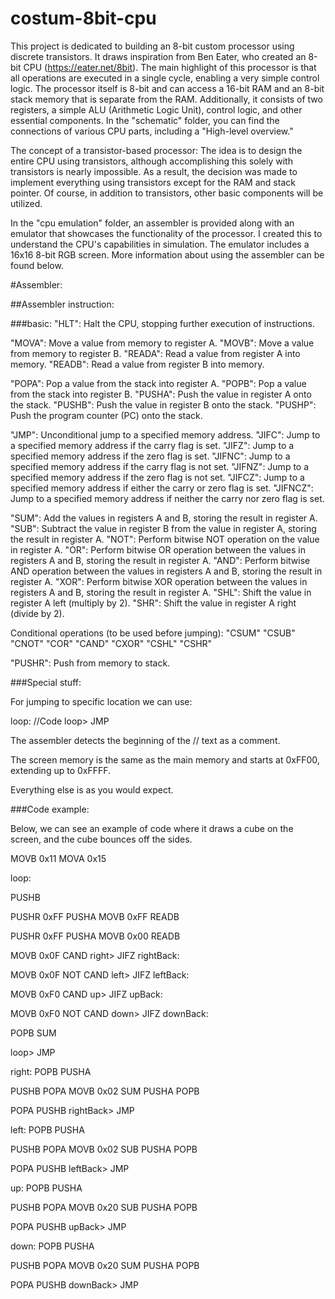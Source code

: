 # costum-8bit-cpu


This project is dedicated to building an 8-bit custom processor using discrete transistors. It draws inspiration from Ben Eater, who created an 8-bit CPU (https://eater.net/8bit). The main highlight of this processor is that all operations are executed in a single cycle, enabling a very simple control logic. The processor itself is 8-bit and can access a 16-bit RAM and an 8-bit stack memory that is separate from the RAM. Additionally, it consists of two registers, a simple ALU (Arithmetic Logic Unit), control logic, and other essential components. In the "schematic" folder, you can find the connections of various CPU parts, including a "High-level overview."

The concept of a transistor-based processor: The idea is to design the entire CPU using transistors, although accomplishing this solely with transistors is nearly impossible. As a result, the decision was made to implement everything using transistors except for the RAM and stack pointer. Of course, in addition to transistors, other basic components will be utilized.

In the "cpu emulation" folder, an assembler is provided along with an emulator that showcases the functionality of the processor. I created this to understand the CPU's capabilities in simulation. The emulator includes a 16x16 8-bit RGB screen. More information about using the assembler can be found below.







#Assembler:


##Assembler instruction:

###basic:
"HLT": Halt the CPU, stopping further execution of instructions.

"MOVA": Move a value from memory to register A.
"MOVB": Move a value from memory to register B.
"READA": Read a value from register A into memory.
"READB": Read a value from register B into memory.

"POPA": Pop a value from the stack into register A.
"POPB": Pop a value from the stack into register B.
"PUSHA": Push the value in register A onto the stack.
"PUSHB": Push the value in register B onto the stack.
"PUSHP": Push the program counter (PC) onto the stack.

"JMP": Unconditional jump to a specified memory address.
"JIFC": Jump to a specified memory address if the carry flag is set.
"JIFZ": Jump to a specified memory address if the zero flag is set.
"JIFNC": Jump to a specified memory address if the carry flag is not set.
"JIFNZ": Jump to a specified memory address if the zero flag is not set.
"JIFCZ": Jump to a specified memory address if either the carry or zero flag is set.
"JIFNCZ": Jump to a specified memory address if neither the carry nor zero flag is set.

"SUM": Add the values in registers A and B, storing the result in register A.
"SUB": Subtract the value in register B from the value in register A, storing the result in register A.
"NOT": Perform bitwise NOT operation on the value in register A.
"OR": Perform bitwise OR operation between the values in registers A and B, storing the result in register A.
"AND": Perform bitwise AND operation between the values in registers A and B, storing the result in register A.
"XOR": Perform bitwise XOR operation between the values in registers A and B, storing the result in register A.
"SHL": Shift the value in register A left (multiply by 2).
"SHR": Shift the value in register A right (divide by 2).

Conditional operations (to be used before jumping):
    "CSUM"
    "CSUB"
    "CNOT"
    "COR"
    "CAND"
    "CXOR"
    "CSHL"
    "CSHR"


"PUSHR": Push from memory to stack.




###Special stuff:

For jumping to specific location we can use:

loop:
//Code
loop> JMP


The assembler detects the beginning of the // text as a comment.

The screen memory is the same as the main memory and starts at 0xFF00, extending up to 0xFFFF.

Everything else is as you would expect.




###Code example:

Below, we can see an example of code where it draws a cube on the screen, and the cube bounces off the sides.

MOVB 0x11
MOVA 0x15

loop:

PUSHB

PUSHR 0xFF
PUSHA
MOVB 0xFF
READB

PUSHR 0xFF
PUSHA
MOVB 0x00
READB

MOVB 0x0F
CAND
right> JIFZ
rightBack:

MOVB 0x0F
NOT
CAND
left> JIFZ
leftBack:

MOVB 0xF0
CAND
up> JIFZ
upBack:

MOVB 0xF0
NOT
CAND
down> JIFZ
downBack:

POPB
SUM

loop> JMP





right:
  POPB
  PUSHA

  PUSHB POPA
  MOVB 0x02
  SUM
  PUSHA POPB

  POPA
  PUSHB
rightBack> JMP


left:
  POPB
  PUSHA

  PUSHB POPA
  MOVB 0x02
  SUB
  PUSHA POPB

  POPA
  PUSHB
leftBack> JMP




up:
  POPB
  PUSHA

  PUSHB POPA
  MOVB 0x20
  SUB
  PUSHA POPB

  POPA
  PUSHB
upBack> JMP


down:
  POPB
  PUSHA

  PUSHB POPA
  MOVB 0x20
  SUM
  PUSHA POPB

  POPA
  PUSHB
downBack> JMP
